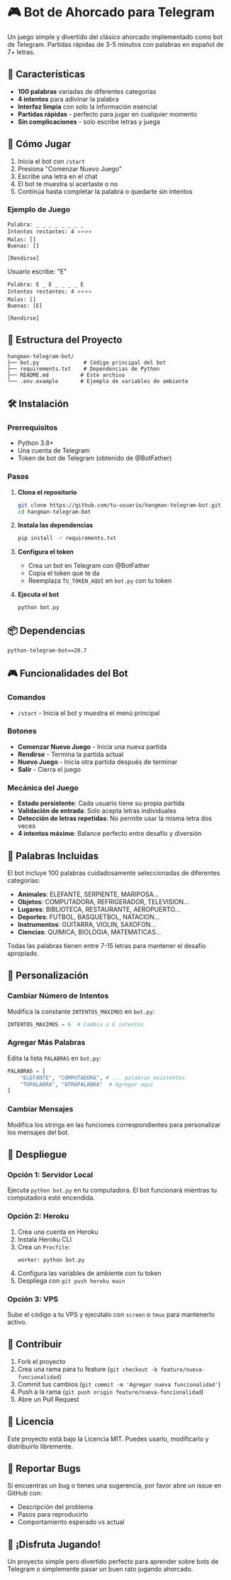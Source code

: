 # 🎮 Bot de Ahorcado para Telegram

Un juego simple y divertido del clásico ahorcado implementado como bot de Telegram. Partidas rápidas de 3-5 minutos con palabras en español de 7+ letras.

## 🚀 Características

- **100 palabras** variadas de diferentes categorías
- **4 intentos** para adivinar la palabra
- **Interfaz limpia** con solo la información esencial
- **Partidas rápidas** - perfecto para jugar en cualquier momento
- **Sin complicaciones** - solo escribe letras y juega

## 🎯 Cómo Jugar

1. Inicia el bot con `/start`
2. Presiona "Comenzar Nuevo Juego"
3. Escribe una letra en el chat
4. El bot te muestra si acertaste o no
5. Continúa hasta completar la palabra o quedarte sin intentos

### Ejemplo de Juego
```
Palabra: _ _ _ _ _ _ _ _ 
Intentos restantes: 4 ⭐⭐⭐⭐
Malas: []
Buenas: []

[Rendirse]
```

Usuario escribe: "E"

```
Palabra: E _ E _ _ _ _ E 
Intentos restantes: 4 ⭐⭐⭐⭐
Malas: []
Buenas: [E]

[Rendirse]
```

## 📁 Estructura del Proyecto

```
hangman-telegram-bot/
├── bot.py              # Código principal del bot
├── requirements.txt    # Dependencias de Python
├── README.md          # Este archivo
└── .env.example       # Ejemplo de variables de ambiente
```

## 🛠️ Instalación

### Prerrequisitos
- Python 3.8+
- Una cuenta de Telegram
- Token de bot de Telegram (obtenido de @BotFather)

### Pasos

1. **Clona el repositorio**
   ```bash
   git clone https://github.com/tu-usuario/hangman-telegram-bot.git
   cd hangman-telegram-bot
   ```

2. **Instala las dependencias**
   ```bash
   pip install -r requirements.txt
   ```

3. **Configura el token**
   - Crea un bot en Telegram con @BotFather
   - Copia el token que te da
   - Reemplaza `TU_TOKEN_AQUI` en `bot.py` con tu token

4. **Ejecuta el bot**
   ```bash
   python bot.py
   ```

## 📦 Dependencias

```txt
python-telegram-bot==20.7
```

## 🎮 Funcionalidades del Bot

### Comandos
- `/start` - Inicia el bot y muestra el menú principal

### Botones
- **Comenzar Nuevo Juego** - Inicia una nueva partida
- **Rendirse** - Termina la partida actual
- **Nuevo Juego** - Inicia otra partida después de terminar
- **Salir** - Cierra el juego

### Mecánica del Juego
- **Estado persistente**: Cada usuario tiene su propia partida
- **Validación de entrada**: Solo acepta letras individuales
- **Detección de letras repetidas**: No permite usar la misma letra dos veces
- **4 intentos máximo**: Balance perfecto entre desafío y diversión

## 🎯 Palabras Incluidas

El bot incluye 100 palabras cuidadosamente seleccionadas de diferentes categorías:

- **Animales**: ELEFANTE, SERPIENTE, MARIPOSA...
- **Objetos**: COMPUTADORA, REFRIGERADOR, TELEVISION...
- **Lugares**: BIBLIOTECA, RESTAURANTE, AEROPUERTO...
- **Deportes**: FUTBOL, BASQUETBOL, NATACION...
- **Instrumentos**: GUITARRA, VIOLIN, SAXOFON...
- **Ciencias**: QUIMICA, BIOLOGIA, MATEMATICAS...

Todas las palabras tienen entre 7-15 letras para mantener el desafío apropiado.

## 🔧 Personalización

### Cambiar Número de Intentos
Modifica la constante `INTENTOS_MAXIMOS` en `bot.py`:
```python
INTENTOS_MAXIMOS = 6  # Cambia a 6 intentos
```

### Agregar Más Palabras
Edita la lista `PALABRAS` en `bot.py`:
```python
PALABRAS = [
    "ELEFANTE", "COMPUTADORA", # ... palabras existentes
    "TUPALABRA", "OTRAPALABRA"  # Agregar aquí
]
```

### Cambiar Mensajes
Modifica los strings en las funciones correspondientes para personalizar los mensajes del bot.

## 🚀 Despliegue

### Opción 1: Servidor Local
Ejecuta `python bot.py` en tu computadora. El bot funcionará mientras tu computadora esté encendida.

### Opción 2: Heroku
1. Crea una cuenta en Heroku
2. Instala Heroku CLI
3. Crea un `Procfile`:
   ```
   worker: python bot.py
   ```
4. Configura las variables de ambiente con tu token
5. Despliega con `git push heroku main`

### Opción 3: VPS
Sube el código a tu VPS y ejecútalo con `screen` o `tmux` para mantenerlo activo.

## 🤝 Contribuir

1. Fork el proyecto
2. Crea una rama para tu feature (`git checkout -b feature/nueva-funcionalidad`)
3. Commit tus cambios (`git commit -m 'Agregar nueva funcionalidad'`)
4. Push a la rama (`git push origin feature/nueva-funcionalidad`)
5. Abre un Pull Request

## 📝 Licencia

Este proyecto está bajo la Licencia MIT. Puedes usarlo, modificarlo y distribuirlo libremente.

## 🐛 Reportar Bugs

Si encuentras un bug o tienes una sugerencia, por favor abre un issue en GitHub con:
- Descripción del problema
- Pasos para reproducirlo
- Comportamiento esperado vs actual

## 🎉 ¡Disfruta Jugando!

Un proyecto simple pero divertido perfecto para aprender sobre bots de Telegram o simplemente pasar un buen rato jugando ahorcado.